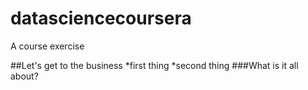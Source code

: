 # datasciencecoursera
A course exercise

##Let's get to the business
*first thing
*second thing
###What is it all about?
